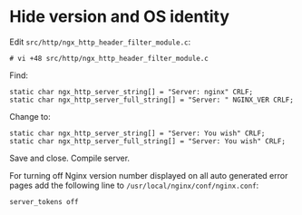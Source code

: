 # Hide version and OS identity

Edit `src/http/ngx_http_header_filter_module.c`:

    # vi +48 src/http/ngx_http_header_filter_module.c

Find:

    static char ngx_http_server_string[] = "Server: nginx" CRLF;
    static char ngx_http_server_full_string[] = "Server: " NGINX_VER CRLF;

Change to:

    static char ngx_http_server_string[] = "Server: You wish" CRLF;
    static char ngx_http_server_full_string[] = "Server: You wish" CRLF;

Save and close. Compile server.

For turning off Nginx version number displayed on all auto generated error pages add the following line to `/usr/local/nginx/conf/nginx.conf`:

    server_tokens off
